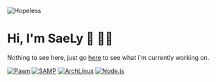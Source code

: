 ![Hopeless](https://filebin.net/oyicmkf6g21451qi/hopeless.gif?raw=true)

# Hi, I'm SaeLy 👋 👨‍💻
Nothing to see here, just go [here](https://discord.com/invite/secretweapon/) to see what i'm currently working on.

<a href='https://discord.gg/mZgEymktq7' target="_blank"><img alt='Pawn' src='https://img.shields.io/badge/Pawn-100000?style=for-the-badge&logo=Pawn&logoColor=000000&labelColor=FFFFFF&color=FFFFFF'/></a> <a href='https://discord.gg/mZgEymktq7' target="_blank"><img alt='SAMP' src='https://img.shields.io/badge/SA:MP-100000?style=for-the-badge&logo=SAMP&logoColor=white&labelColor=A68080&color=A08282'/></a> <a href='https://discord.gg/mZgEymktq7' target="_blank"><img alt='ArchLinux' src='https://img.shields.io/badge/Debian-100000?style=for-the-badge&logo=Debian&logoColor=000000&labelColor=FFFFFF&color=d70a53'/></a> <a href='https://discord.gg/mZgEymktq7' target="_blank"><img alt='Node.js' src='https://img.shields.io/badge/NODE.JS-100000?style=for-the-badge&logo=Node.js&logoColor=000000&labelColor=FFFFFF&color=303030'/></a>
